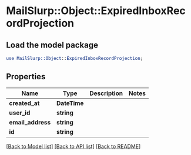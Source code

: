 # MailSlurp::Object::ExpiredInboxRecordProjection

## Load the model package
```perl
use MailSlurp::Object::ExpiredInboxRecordProjection;
```

## Properties
Name | Type | Description | Notes
------------ | ------------- | ------------- | -------------
**created_at** | **DateTime** |  | 
**user_id** | **string** |  | 
**email_address** | **string** |  | 
**id** | **string** |  | 

[[Back to Model list]](../README#documentation-for-models) [[Back to API list]](../README#documentation-for-api-endpoints) [[Back to README]](../README)


